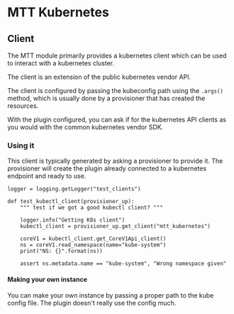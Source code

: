 # MTT Kubernetes

## Client

The MTT module primarily provides a kubernetes client which can be used to
interact with a kubernetes cluster.

The client is an extension of the public kubernetes vendor API.

The client is configured by passing the kubeconfig path using the `.args()`
method, which is usually done by a provisioner that has created the resources.

With the plugin configured, you can ask if for the kubernetes API clients as you
would with the common kubernetes vendor SDK.

### Using it

This client is typically generated by asking a provisioner to provide it. The
provisioner will create the plugin already connected to a kubernetes endpoint
and ready to use.

```
logger = logging.getLogger("test_clients")

def test_kubectl_client(provisioner_up):
    """ test if we got a good kubectl client? """

    logger.info("Getting K8s client")
    kubectl_client = provisioner_up.get_client("mtt_kubernetes")

    coreV1 = kubectl_client.get_CoreV1Api_client()
    ns = coreV1.read_namespace(name="kube-system")
    print("NS: {}".format(ns))

    assert ns.metadata.name == "kube-system", "Wrong namespace given"
```

#### Making your own instance

You can make your own instance by passing a proper path to the kube config
file.  The plugin doesn't really use the config much.
